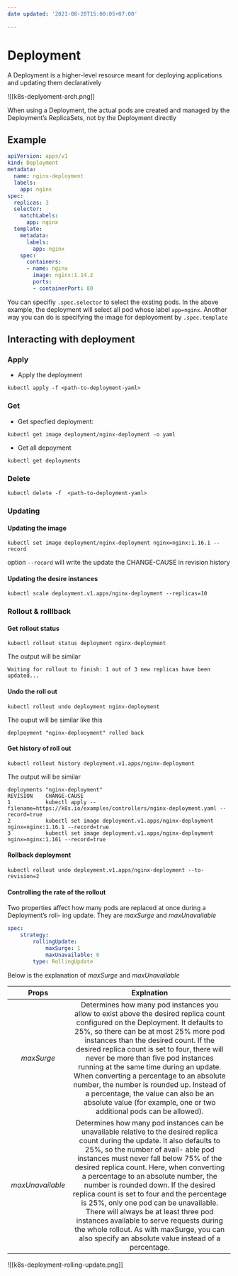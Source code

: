 ```yaml
---
date updated: '2021-08-28T15:00:05+07:00'

---
```


# Deployment

      

A Deployment is a higher-level resource meant for deploying applications and updating them declaratively

![[k8s-deplyoment-arch.png]]
      
When using a Deployment, the actual pods are created and managed by the Deployment’s ReplicaSets, not by the Deployment directly

## Example

```yaml
apiVersion: apps/v1
kind: Deployment
metadata:
  name: nginx-deployment
  labels:
    app: nginx
spec:
  replicas: 3
  selector:
    matchLabels:
      app: nginx
  template:
    metadata:
      labels:
        app: nginx
    spec:
      containers:
      - name: nginx
        image: nginx:1.14.2
        ports:
        - containerPort: 80

```

You can specifiy `.spec.selector` to select the exsting pods. In the above example, the deployment will select all pod whose label `app=nginx`. Another way you can do is specifying the image for deployoment  by `.spec.template`

## Interacting with deployment

### Apply

- Apply the deployment

```shell
kubectl apply -f <path-to-deployment-yaml>
```

### Get

- Get specfied deployment:

```shell
kubectl get image deployment/nginx-deployment -o yaml
```

- Get all depoyment

```shell
kubectl get deployments
```

### Delete

```shell
kubectl delete -f  <path-to-deployment-yaml>
```

### Updating

#### Updating the image

```shell
kubectl set image deployment/nginx-deployment nginx=nginx:1.16.1 --record
```

option `--record` will write the update the CHANGE-CAUSE in revision history

#### Updating the desire instances

```shell
kubectl scale deployment.v1.apps/nginx-deployment --replicas=10
```

### Rollout & rolllback

#### Get rollout status

```shell
kubectl rollout status deployment nginx-deployment
```

The output will be similar
```shell
Waiting for rollout to finish: 1 out of 3 new replicas have been updated...
```

#### Undo the roll out

```shell
kubectl rollout undo deployment nginx-deployment
```

The ouput will be similar like this

```shell
deplpoyment "nginx-deplooyment" rolled back
```

#### Get history of roll out

```shell
kubectl rollout history deployment.v1.apps/nginx-deployment
```

The output will be similar

```shell
deployments "nginx-deployment"
REVISION    CHANGE-CAUSE
1           kubectl apply --filename=https://k8s.io/examples/controllers/nginx-deployment.yaml --record=true
2           kubectl set image deployment.v1.apps/nginx-deployment nginx=nginx:1.16.1 --record=true
3           kubectl set image deployment.v1.apps/nginx-deployment nginx=nginx:1.161 --record=true
```

#### Rollback deployment

```shell
kubectl rollout undo deployment.v1.apps/nginx-deployment --to-revision=2
```

#### Controlling the rate of the rollout

Two properties affect how many pods are replaced at once during a Deployment’s roll- ing update. They are *maxSurge* and *maxUnavailable*

```yml
spec:
	strategy:
		rollingUpdate:
			maxSurge: 1
			maxUnavailable: 0
		type: RollingUpdate
```

Below is the explanation of *maxSurge* and *maxUnavailable*

|Props| Explnation|
|:--:|:--:|
| *maxSurge*| Determines how many pod instances you allow to exist above the desired replica count configured on the Deployment. It defaults to 25%, so there can be at most 25% more pod instances than the desired count. If the desired replica count is set to four, there will never be more than five pod instances running at the same time during an update. When converting a percentage to an absolute number, the number is rounded up. Instead of a percentage, the value can also be an absolute value (for example, one or two additional pods can be allowed).|
| *maxUnavailable* | Determines how many pod instances can be unavailable relative to the desired replica count during the update. It also defaults to 25%, so the number of avail- able pod instances must never fall below 75% of the desired replica count. Here, when converting a percentage to an absolute number, the number is rounded down. If the desired replica count is set to four and the percentage is 25%, only one pod can be unavailable. There will always be at least three pod instances available to serve requests during the whole rollout. As with maxSurge, you can also specify an absolute value instead of a percentage.|

![[k8s-deployment-rolling-update.png]]
